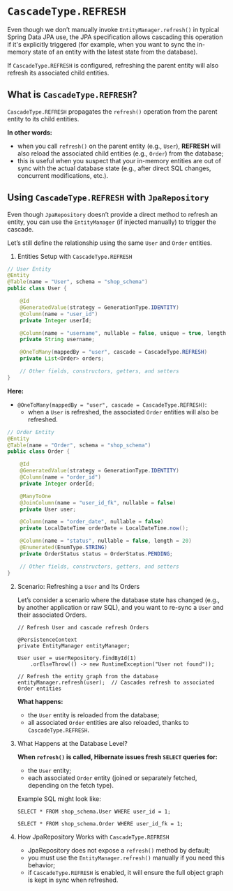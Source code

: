 # `CascadeType.REFRESH`
Even though we don’t manually invoke `EntityManager.refresh()` in typical Spring Data JPA use,
the JPA specification allows cascading this operation if it's explicitly triggered (for example,
when you want to sync the in-memory state of an entity with the latest state from the database).

If `CascadeType.REFRESH` is configured, refreshing the parent entity will also refresh its
associated child entities.

## What is `CascadeType.REFRESH`?
`CascadeType.REFRESH` propagates the `refresh()` operation from the parent entity to its child entities.

**In other words:**
- when you call `refresh()` on the parent entity (e.g., `User`), **REFRESH** will also reload 
the associated child entities (e.g., `Order`) from the database;
- this is useful when you suspect that your in-memory entities are out of sync with the
actual database state (e.g., after direct SQL changes, concurrent modifications, etc.).

## Using `CascadeType.REFRESH` with `JpaRepository`
Even though `JpaRepository` doesn’t provide a direct method to refresh an entity, you can use
the `EntityManager` (if injected manually) to trigger the cascade.

Let’s still define the relationship using the same `User` and `Order` entities.

1. Entities Setup with `CascadeType.REFRESH`
```java
// User Entity
@Entity
@Table(name = "User", schema = "shop_schema")
public class User {

    @Id
    @GeneratedValue(strategy = GenerationType.IDENTITY)
    @Column(name = "user_id")
    private Integer userId;

    @Column(name = "username", nullable = false, unique = true, length = 50)
    private String username;

    @OneToMany(mappedBy = "user", cascade = CascadeType.REFRESH)
    private List<Order> orders;

    // Other fields, constructors, getters, and setters
}
```

**Here:**
   - `@OneToMany(mappedBy = "user", cascade = CascadeType.REFRESH)`:
     - when a `User` is refreshed, the associated `Order` entities will also be refreshed.

```java
// Order Entity
@Entity
@Table(name = "Order", schema = "shop_schema")
public class Order {

    @Id
    @GeneratedValue(strategy = GenerationType.IDENTITY)
    @Column(name = "order_id")
    private Integer orderId;

    @ManyToOne
    @JoinColumn(name = "user_id_fk", nullable = false)
    private User user;

    @Column(name = "order_date", nullable = false)
    private LocalDateTime orderDate = LocalDateTime.now();

    @Column(name = "status", nullable = false, length = 20)
    @Enumerated(EnumType.STRING)
    private OrderStatus status = OrderStatus.PENDING;

    // Other fields, constructors, getters, and setters
}
```
2. Scenario: Refreshing a `User` and Its Orders
   
    Let’s consider a scenario where the database state has changed 
(e.g., by another application or raw SQL), and you want to re-sync a `User` and
their associated Orders.
    ```
    // Refresh User and cascade refresh Orders
    
    @PersistenceContext
    private EntityManager entityManager;
    
    User user = userRepository.findById(1)
        .orElseThrow(() -> new RuntimeException("User not found"));
    
    // Refresh the entity graph from the database
    entityManager.refresh(user);  // Cascades refresh to associated Order entities
    ```

    **What happens:**
    - the `User` entity is reloaded from the database;
    - all associated `Order` entities are also reloaded, thanks to `CascadeType.REFRESH`.

3. What Happens at the Database Level?

   **When `refresh()` is called, Hibernate issues fresh `SELECT` queries for:**
   - the `User` entity;
   - each associated `Order` entity (joined or separately fetched, depending on the fetch type).

    Example SQL might look like:
    ```
    SELECT * FROM shop_schema.User WHERE user_id = 1;
    
    SELECT * FROM shop_schema.Order WHERE user_id_fk = 1;
    ```
4. How JpaRepository Works with `CascadeType.REFRESH`
   - JpaRepository does not expose a `refresh()` method by default;
   - you must use the `EntityManager.refresh()` manually if you need this behavior;
   - if `CascadeType.REFRESH` is enabled, it will ensure the full object graph is 
   kept in sync when refreshed.

